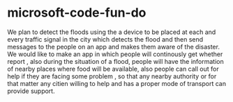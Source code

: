 # microsoft-code-fun-do
We plan to detect the floods using the a device to be placed at each and every traffic signal in the city which detects the 
flood and then send messages to the people on an app and makes them aware of the disaster.
We would like to make an app in which people will continously get whether report , also during the situation of a flood, people 
will have the information of nearby places where food will be available, also people can call out for help if they are facing
some problem , so that any nearby authority or for that matter any citien willing to help and has a proper mode of transport can provide support. 
